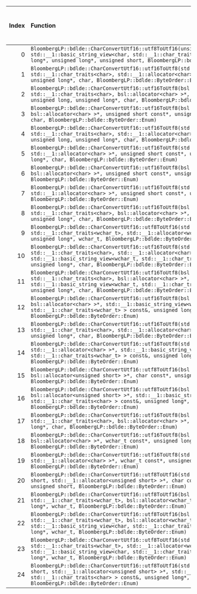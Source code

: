 |   Index | Function                                                                                                                                                                                                                                                                                   |   Difference in number of lines |   Function size difference in bytes | Disassembly                                                                |   Number of lines in `assume` build |   Number of bytes in `assume` build |   Number of lines in `none` build |   Number of bytes in `none` build |
|--------:|:-------------------------------------------------------------------------------------------------------------------------------------------------------------------------------------------------------------------------------------------------------------------------------------------|--------------------------------:|------------------------------------:|:---------------------------------------------------------------------------|------------------------------------:|------------------------------------:|----------------------------------:|----------------------------------:|
|       0 | `BloombergLP::bdlde::CharConvertUtf16::utf8ToUtf16(unsigned short*, unsigned long, std::__1::basic_string_view<char, std::__1::char_traits<char> > const&, unsigned long*, unsigned long*, unsigned short, BloombergLP::bdlde::ByteOrder::Enum)`                                           |                              16 |                                  96 | [Assumed](0.assume.s.txt), [Ignored](0.none.s.txt), [Diff](0.diff.html)    |                                2304 |                             4372960 |                              2208 |                           4372832 |
|       1 | `BloombergLP::bdlde::CharConvertUtf16::utf16ToUtf8(std::__1::basic_string<char, std::__1::char_traits<char>, std::__1::allocator<char> >*, unsigned short const*, unsigned long*, char, BloombergLP::bdlde::ByteOrder::Enum)`                                                              |                               9 |                                  48 | [Assumed](1.assume.s.txt), [Ignored](1.none.s.txt), [Diff](1.diff.html)    |                                 560 |                             4381984 |                               512 |                           4381744 |
|       2 | `BloombergLP::bdlde::CharConvertUtf16::utf16ToUtf8(bsl::basic_string<char, std::__1::char_traits<char>, bsl::allocator<char> >*, unsigned short const*, unsigned long, unsigned long*, char, BloombergLP::bdlde::ByteOrder::Enum)`                                                         |                               9 |                                  32 | [Assumed](2.assume.s.txt), [Ignored](2.none.s.txt), [Diff](2.diff.html)    |                                 560 |                             4382544 |                               528 |                           4382256 |
|       3 | `BloombergLP::bdlde::CharConvertUtf16::utf16ToUtf8(bsl::vector<char, bsl::allocator<char> >*, unsigned short const*, unsigned long, unsigned long*, char, BloombergLP::bdlde::ByteOrder::Enum)`                                                                                            |                               9 |                                  32 | [Assumed](3.assume.s.txt), [Ignored](3.none.s.txt), [Diff](3.diff.html)    |                                 512 |                             4386880 |                               480 |                           4386432 |
|       4 | `BloombergLP::bdlde::CharConvertUtf16::utf16ToUtf8(std::__1::basic_string<char, std::__1::char_traits<char>, std::__1::allocator<char> >*, unsigned short const*, unsigned long, unsigned long*, char, BloombergLP::bdlde::ByteOrder::Enum)`                                               |                               9 |                                  32 | [Assumed](4.assume.s.txt), [Ignored](4.none.s.txt), [Diff](4.diff.html)    |                                 608 |                             4383104 |                               576 |                           4382784 |
|       5 | `BloombergLP::bdlde::CharConvertUtf16::utf16ToUtf8(std::__1::vector<char, std::__1::allocator<char> >*, unsigned short const*, unsigned long, unsigned long*, char, BloombergLP::bdlde::ByteOrder::Enum)`                                                                                  |                               9 |                                  32 | [Assumed](5.assume.s.txt), [Ignored](5.none.s.txt), [Diff](5.diff.html)    |                                 512 |                             4387392 |                               480 |                           4386912 |
|       6 | `BloombergLP::bdlde::CharConvertUtf16::utf16ToUtf8(bsl::vector<char, bsl::allocator<char> >*, unsigned short const*, unsigned long*, char, BloombergLP::bdlde::ByteOrder::Enum)`                                                                                                           |                               8 |                                  16 | [Assumed](6.assume.s.txt), [Ignored](6.none.s.txt), [Diff](6.diff.html)    |                                 464 |                             4385952 |                               448 |                           4385536 |
|       7 | `BloombergLP::bdlde::CharConvertUtf16::utf16ToUtf8(std::__1::vector<char, std::__1::allocator<char> >*, unsigned short const*, unsigned long*, char, BloombergLP::bdlde::ByteOrder::Enum)`                                                                                                 |                               8 |                                  16 | [Assumed](7.assume.s.txt), [Ignored](7.none.s.txt), [Diff](7.diff.html)    |                                 464 |                             4386416 |                               448 |                           4385984 |
|       8 | `BloombergLP::bdlde::CharConvertUtf16::utf16ToUtf8(bsl::basic_string<char, std::__1::char_traits<char>, bsl::allocator<char> >*, unsigned short const*, unsigned long*, char, BloombergLP::bdlde::ByteOrder::Enum)`                                                                        |                               7 |                                  16 | [Assumed](8.assume.s.txt), [Ignored](8.none.s.txt), [Diff](8.diff.html)    |                                 512 |                             4381472 |                               496 |                           4381248 |
|       9 | `BloombergLP::bdlde::CharConvertUtf16::utf8ToUtf16(std::__1::basic_string<wchar_t, std::__1::char_traits<wchar_t>, std::__1::allocator<wchar_t> >*, char const*, unsigned long*, wchar_t, BloombergLP::bdlde::ByteOrder::Enum)`                                                            |                               6 |                                  16 | [Assumed](9.assume.s.txt), [Ignored](9.none.s.txt), [Diff](9.diff.html)    |                                 176 |                             4372048 |                               160 |                           4372000 |
|      10 | `BloombergLP::bdlde::CharConvertUtf16::utf16ToUtf8(std::__1::basic_string<char, std::__1::char_traits<char>, std::__1::allocator<char> >*, std::__1::basic_string_view<wchar_t, std::__1::char_traits<wchar_t> > const&, unsigned long*, char, BloombergLP::bdlde::ByteOrder::Enum)`       |                               5 |                                  32 | [Assumed](10.assume.s.txt), [Ignored](10.none.s.txt), [Diff](10.diff.html) |                                 592 |                             4384256 |                               560 |                           4383888 |
|      11 | `BloombergLP::bdlde::CharConvertUtf16::utf16ToUtf8(bsl::basic_string<char, std::__1::char_traits<char>, bsl::allocator<char> >*, std::__1::basic_string_view<wchar_t, std::__1::char_traits<wchar_t> > const&, unsigned long*, char, BloombergLP::bdlde::ByteOrder::Enum)`                 |                               5 |                                  16 | [Assumed](11.assume.s.txt), [Ignored](11.none.s.txt), [Diff](11.diff.html) |                                 544 |                             4383712 |                               528 |                           4383360 |
|      12 | `BloombergLP::bdlde::CharConvertUtf16::utf16ToUtf8(bsl::vector<char, bsl::allocator<char> >*, std::__1::basic_string_view<wchar_t, std::__1::char_traits<wchar_t> > const&, unsigned long*, char, BloombergLP::bdlde::ByteOrder::Enum)`                                                    |                               5 |                                  16 | [Assumed](12.assume.s.txt), [Ignored](12.none.s.txt), [Diff](12.diff.html) |                                 512 |                             4387904 |                               496 |                           4387392 |
|      13 | `BloombergLP::bdlde::CharConvertUtf16::utf16ToUtf8(std::__1::basic_string<char, std::__1::char_traits<char>, std::__1::allocator<char> >*, wchar_t const*, unsigned long*, char, BloombergLP::bdlde::ByteOrder::Enum)`                                                                     |                               5 |                                  16 | [Assumed](13.assume.s.txt), [Ignored](13.none.s.txt), [Diff](13.diff.html) |                                 576 |                             4385376 |                               560 |                           4384976 |
|      14 | `BloombergLP::bdlde::CharConvertUtf16::utf16ToUtf8(std::__1::vector<char, std::__1::allocator<char> >*, std::__1::basic_string_view<wchar_t, std::__1::char_traits<wchar_t> > const&, unsigned long*, char, BloombergLP::bdlde::ByteOrder::Enum)`                                          |                               5 |                                  16 | [Assumed](14.assume.s.txt), [Ignored](14.none.s.txt), [Diff](14.diff.html) |                                 512 |                             4388416 |                               496 |                           4387888 |
|      15 | `BloombergLP::bdlde::CharConvertUtf16::utf8ToUtf16(bsl::vector<unsigned short, bsl::allocator<unsigned short> >*, char const*, unsigned long*, unsigned short, BloombergLP::bdlde::ByteOrder::Enum)`                                                                                       |                               5 |                                  16 | [Assumed](15.assume.s.txt), [Ignored](15.none.s.txt), [Diff](15.diff.html) |                                 160 |                             4372624 |                               144 |                           4372512 |
|      16 | `BloombergLP::bdlde::CharConvertUtf16::utf8ToUtf16(bsl::vector<unsigned short, bsl::allocator<unsigned short> >*, std::__1::basic_string_view<char, std::__1::char_traits<char> > const&, unsigned long*, unsigned short, BloombergLP::bdlde::ByteOrder::Enum)`                            |                               4 |                                  32 | [Assumed](16.assume.s.txt), [Ignored](16.none.s.txt), [Diff](16.diff.html) |                                 192 |                             4372224 |                               160 |                           4372160 |
|      17 | `BloombergLP::bdlde::CharConvertUtf16::utf16ToUtf8(bsl::basic_string<char, std::__1::char_traits<char>, bsl::allocator<char> >*, wchar_t const*, unsigned long*, char, BloombergLP::bdlde::ByteOrder::Enum)`                                                                               |                               4 |                                   0 | [Assumed](17.assume.s.txt), [Ignored](17.none.s.txt), [Diff](17.diff.html) |                                 528 |                             4384848 |                               528 |                           4384448 |
|      18 | `BloombergLP::bdlde::CharConvertUtf16::utf16ToUtf8(bsl::vector<char, bsl::allocator<char> >*, wchar_t const*, unsigned long*, char, BloombergLP::bdlde::ByteOrder::Enum)`                                                                                                                  |                               4 |                                   0 | [Assumed](18.assume.s.txt), [Ignored](18.none.s.txt), [Diff](18.diff.html) |                                 496 |                             4388928 |                               496 |                           4388384 |
|      19 | `BloombergLP::bdlde::CharConvertUtf16::utf16ToUtf8(std::__1::vector<char, std::__1::allocator<char> >*, wchar_t const*, unsigned long*, char, BloombergLP::bdlde::ByteOrder::Enum)`                                                                                                        |                               4 |                                   0 | [Assumed](19.assume.s.txt), [Ignored](19.none.s.txt), [Diff](19.diff.html) |                                 496 |                             4389424 |                               496 |                           4388880 |
|      20 | `BloombergLP::bdlde::CharConvertUtf16::utf8ToUtf16(std::__1::vector<unsigned short, std::__1::allocator<unsigned short> >*, char const*, unsigned long*, unsigned short, BloombergLP::bdlde::ByteOrder::Enum)`                                                                             |                               4 |                                   0 | [Assumed](20.assume.s.txt), [Ignored](20.none.s.txt), [Diff](20.diff.html) |                                 176 |                             4372784 |                               176 |                           4372656 |
|      21 | `BloombergLP::bdlde::CharConvertUtf16::utf8ToUtf16(bsl::basic_string<wchar_t, std::__1::char_traits<wchar_t>, bsl::allocator<wchar_t> >*, char const*, unsigned long*, wchar_t, BloombergLP::bdlde::ByteOrder::Enum)`                                                                      |                               3 |                                  16 | [Assumed](21.assume.s.txt), [Ignored](21.none.s.txt), [Diff](21.diff.html) |                                 192 |                             4371856 |                               176 |                           4371824 |
|      22 | `BloombergLP::bdlde::CharConvertUtf16::utf8ToUtf16(bsl::basic_string<wchar_t, std::__1::char_traits<wchar_t>, bsl::allocator<wchar_t> >*, std::__1::basic_string_view<char, std::__1::char_traits<char> > const&, unsigned long*, wchar_t, BloombergLP::bdlde::ByteOrder::Enum)`           |                               3 |                                  16 | [Assumed](22.assume.s.txt), [Ignored](22.none.s.txt), [Diff](22.diff.html) |                                 208 |                             4371456 |                               192 |                           4371456 |
|      23 | `BloombergLP::bdlde::CharConvertUtf16::utf8ToUtf16(std::__1::basic_string<wchar_t, std::__1::char_traits<wchar_t>, std::__1::allocator<wchar_t> >*, std::__1::basic_string_view<char, std::__1::char_traits<char> > const&, unsigned long*, wchar_t, BloombergLP::bdlde::ByteOrder::Enum)` |                               3 |                                  16 | [Assumed](23.assume.s.txt), [Ignored](23.none.s.txt), [Diff](23.diff.html) |                                 192 |                             4371664 |                               176 |                           4371648 |
|      24 | `BloombergLP::bdlde::CharConvertUtf16::utf8ToUtf16(std::__1::vector<unsigned short, std::__1::allocator<unsigned short> >*, std::__1::basic_string_view<char, std::__1::char_traits<char> > const&, unsigned long*, unsigned short, BloombergLP::bdlde::ByteOrder::Enum)`                  |                               2 |                                  16 | [Assumed](24.assume.s.txt), [Ignored](24.none.s.txt), [Diff](24.diff.html) |                                 208 |                             4372416 |                               192 |                           4372320 |